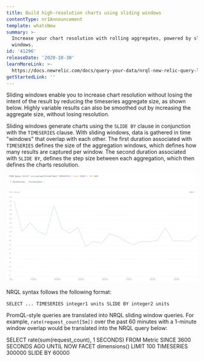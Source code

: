 ```yaml
---
title: Build high-resolution charts using sliding windows
contentType: nr1Announcement
template: whatsNew
summary: >-
  Increase your chart resolution with rolling aggregates, powered by sliding
  windows. 
id: '41296'
releaseDate: '2020-10-30'
learnMoreLink: >-
  https://docs.newrelic.com/docs/query-your-data/nrql-new-relic-query-language/nrql-query-tutorials/create-smoother-charts-sliding-windows
getStartedLink: ''
---
```


Sliding windows enable you to increase chart resolution without losing the intent of the result by reducing the timeseries aggregate size, as shown below. Highly variable results can also be smoothed out by increasing the aggregate size, without losing resolution.

Sliding windows generate charts using the `SLIDE BY` clause in conjunction with the `TIMESERIES` clause. With sliding windows, data is gathered in time "windows" that overlap with each other. The first duration associated with `TIMESERIES` defines the size of the aggregation windows, which defines how many results are captured per window. The second duration associated with `SLIDE BY`, defines the step size between each aggregation, which then defines the charts resolution.

![NRQL for sliding windows](./images/SW1.gif "NRQL for sliding windows")

NRQL syntax follows the following format:

```
SELECT ... TIMESERIES integer1 units SLIDE BY integer2 units
```

PromQL-style queries are translated into NRQL sliding window queries. For example, `rate(request_count[5m])` over the past 60 minutes with a 1-minute window overlap would be translated into the NRQL query below:

SELECT rate(sum(request_count), 1 SECONDS) FROM Metric SINCE 3600 SECONDS AGO UNTIL NOW FACET dimensions() LIMIT 100 TIMESERIES 300000 SLIDE BY 60000
